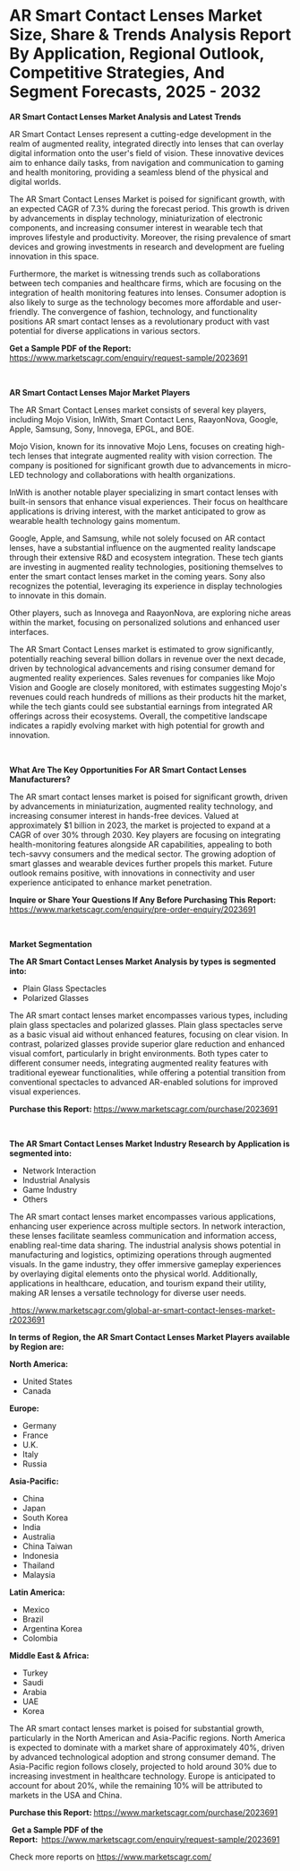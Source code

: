 <p><h1>AR Smart Contact Lenses Market Size, Share & Trends Analysis Report By Application, Regional Outlook, Competitive Strategies, And Segment Forecasts, 2025 - 2032</h1></p><p><strong>AR Smart Contact Lenses Market Analysis and Latest Trends</strong></p>
<p><p>AR Smart Contact Lenses represent a cutting-edge development in the realm of augmented reality, integrated directly into lenses that can overlay digital information onto the user's field of vision. These innovative devices aim to enhance daily tasks, from navigation and communication to gaming and health monitoring, providing a seamless blend of the physical and digital worlds.</p><p>The AR Smart Contact Lenses Market is poised for significant growth, with an expected CAGR of 7.3% during the forecast period. This growth is driven by advancements in display technology, miniaturization of electronic components, and increasing consumer interest in wearable tech that improves lifestyle and productivity. Moreover, the rising prevalence of smart devices and growing investments in research and development are fueling innovation in this space.</p><p>Furthermore, the market is witnessing trends such as collaborations between tech companies and healthcare firms, which are focusing on the integration of health monitoring features into lenses. Consumer adoption is also likely to surge as the technology becomes more affordable and user-friendly. The convergence of fashion, technology, and functionality positions AR smart contact lenses as a revolutionary product with vast potential for diverse applications in various sectors.</p></p>
<p><strong>Get a Sample PDF of the Report:&nbsp;</strong> <a href="https://www.marketscagr.com/enquiry/request-sample/2023691?utm_campaign=2326&utm_medium=2&utm_source=Github&utm_content=ia&utm_term=12022025&utm_id=ar-smart-contact-lenses">https://www.marketscagr.com/enquiry/request-sample/2023691</a></p>
<p>&nbsp;</p>
<p><strong>AR Smart Contact Lenses Major Market Players</strong></p>
<p><p>The AR Smart Contact Lenses market consists of several key players, including Mojo Vision, InWith, Smart Contact Lens, RaayonNova, Google, Apple, Samsung, Sony, Innovega, EPGL, and BOE. </p><p>Mojo Vision, known for its innovative Mojo Lens, focuses on creating high-tech lenses that integrate augmented reality with vision correction. The company is positioned for significant growth due to advancements in micro-LED technology and collaborations with health organizations. </p><p>InWith is another notable player specializing in smart contact lenses with built-in sensors that enhance visual experiences. Their focus on healthcare applications is driving interest, with the market anticipated to grow as wearable health technology gains momentum. </p><p>Google, Apple, and Samsung, while not solely focused on AR contact lenses, have a substantial influence on the augmented reality landscape through their extensive R&D and ecosystem integration. These tech giants are investing in augmented reality technologies, positioning themselves to enter the smart contact lenses market in the coming years. Sony also recognizes the potential, leveraging its experience in display technologies to innovate in this domain.</p><p>Other players, such as Innovega and RaayonNova, are exploring niche areas within the market, focusing on personalized solutions and enhanced user interfaces. </p><p>The AR Smart Contact Lenses market is estimated to grow significantly, potentially reaching several billion dollars in revenue over the next decade, driven by technological advancements and rising consumer demand for augmented reality experiences. Sales revenues for companies like Mojo Vision and Google are closely monitored, with estimates suggesting Mojo's revenues could reach hundreds of millions as their products hit the market, while the tech giants could see substantial earnings from integrated AR offerings across their ecosystems. Overall, the competitive landscape indicates a rapidly evolving market with high potential for growth and innovation.</p></p>
<p>&nbsp;</p>
<p><strong>What Are The Key Opportunities For AR Smart Contact Lenses Manufacturers?</strong></p>
<p><p>The AR smart contact lenses market is poised for significant growth, driven by advancements in miniaturization, augmented reality technology, and increasing consumer interest in hands-free devices. Valued at approximately $1 billion in 2023, the market is projected to expand at a CAGR of over 30% through 2030. Key players are focusing on integrating health-monitoring features alongside AR capabilities, appealing to both tech-savvy consumers and the medical sector. The growing adoption of smart glasses and wearable devices further propels this market. Future outlook remains positive, with innovations in connectivity and user experience anticipated to enhance market penetration.</p></p>
<p><strong>Inquire or Share Your Questions If Any Before Purchasing This Report:</strong> <a href="https://www.marketscagr.com/enquiry/pre-order-enquiry/2023691?utm_campaign=2326&utm_medium=2&utm_source=Github&utm_content=ia&utm_term=12022025&utm_id=ar-smart-contact-lenses">https://www.marketscagr.com/enquiry/pre-order-enquiry/2023691</a></p>
<p>&nbsp;</p>
<p><strong>Market Segmentation</strong></p>
<p><strong>The AR Smart Contact Lenses Market Analysis by types is segmented into:</strong></p>
<p><ul><li>Plain Glass Spectacles</li><li>Polarized Glasses</li></ul></p>
<p><p>The AR smart contact lenses market encompasses various types, including plain glass spectacles and polarized glasses. Plain glass spectacles serve as a basic visual aid without enhanced features, focusing on clear vision. In contrast, polarized glasses provide superior glare reduction and enhanced visual comfort, particularly in bright environments. Both types cater to different consumer needs, integrating augmented reality features with traditional eyewear functionalities, while offering a potential transition from conventional spectacles to advanced AR-enabled solutions for improved visual experiences.</p></p>
<p><strong>Purchase this Report:&nbsp;</strong><a href="https://www.marketscagr.com/purchase/2023691?utm_campaign=2326&utm_medium=2&utm_source=Github&utm_content=ia&utm_term=12022025&utm_id=ar-smart-contact-lenses">https://www.marketscagr.com/purchase/2023691</a></p>
<p>&nbsp;</p>
<p><strong>The AR Smart Contact Lenses Market Industry Research by Application is segmented into:</strong></p>
<p><ul><li>Network Interaction</li><li>Industrial Analysis</li><li>Game Industry</li><li>Others</li></ul></p>
<p><p>The AR smart contact lenses market encompasses various applications, enhancing user experience across multiple sectors. In network interaction, these lenses facilitate seamless communication and information access, enabling real-time data sharing. The industrial analysis shows potential in manufacturing and logistics, optimizing operations through augmented visuals. In the game industry, they offer immersive gameplay experiences by overlaying digital elements onto the physical world. Additionally, applications in healthcare, education, and tourism expand their utility, making AR lenses a versatile technology for diverse user needs.</p></p>
<p><a href="https://www.marketscagr.com/global-ar-smart-contact-lenses-market-r2023691?utm_campaign=2326&utm_medium=2&utm_source=Github&utm_content=ia&utm_term=12022025&utm_id=ar-smart-contact-lenses">&nbsp;https://www.marketscagr.com/global-ar-smart-contact-lenses-market-r2023691</a></p>
<p><strong>In terms of Region, the AR Smart Contact Lenses Market Players available by Region are:</strong></p>
<p>
    <p> <strong> North America: </strong>
        <ul>
            <li>United States</li>
            <li>Canada</li>
        </ul>
        </p> 
    <p> <strong> Europe: </strong>
        <ul>
            <li>Germany</li>
            <li>France</li>
            <li>U.K.</li>
            <li>Italy</li>
            <li>Russia</li>
        </ul>
        </p> 
    <p> <strong> Asia-Pacific: </strong>
        <ul>
            <li>China</li>
            <li>Japan</li>
            <li>South Korea</li>
            <li>India</li>
            <li>Australia</li>
            <li>China Taiwan</li>
            <li>Indonesia</li>
            <li>Thailand</li>
            <li>Malaysia</li>
        </ul>
        </p> 
    <p> <strong> Latin America: </strong>
        <ul>
            <li>Mexico</li>
            <li>Brazil</li>
            <li>Argentina Korea</li>
            <li>Colombia</li>
        </ul>
        </p> 
    <p> <strong> Middle East & Africa: </strong>
        <ul>
            <li>Turkey</li>
            <li>Saudi</li>
            <li>Arabia</li>
            <li>UAE</li>
            <li>Korea</li>
        </ul>
    </p>
    </p>
<p><p>The AR smart contact lenses market is poised for substantial growth, particularly in the North American and Asia-Pacific regions. North America is expected to dominate with a market share of approximately 40%, driven by advanced technological adoption and strong consumer demand. The Asia-Pacific region follows closely, projected to hold around 30% due to increasing investment in healthcare technology. Europe is anticipated to account for about 20%, while the remaining 10% will be attributed to markets in the USA and China.</p></p>
<p><strong>Purchase this Report: </strong><a href="https://www.marketscagr.com/purchase/2023691?utm_campaign=2326&utm_medium=2&utm_source=Github&utm_content=ia&utm_term=12022025&utm_id=ar-smart-contact-lenses">https://www.marketscagr.com/purchase/2023691</a></p>
<p>&nbsp;<strong>Get a Sample PDF of the Report:&nbsp;&nbsp;</strong><a href="https://www.marketscagr.com/enquiry/request-sample/2023691?utm_campaign=2326&utm_medium=2&utm_source=Github&utm_content=ia&utm_term=12022025&utm_id=ar-smart-contact-lenses">https://www.marketscagr.com/enquiry/request-sample/2023691</a></p>
<p><strong></strong></p>
<p>Check more reports on <a href="https://www.marketscagr.com/?utm_campaign=2326&utm_medium=2&utm_source=Github&utm_content=ia&utm_term=12022025&utm_id=ar-smart-contact-lenses">https://www.marketscagr.com/</a></p>